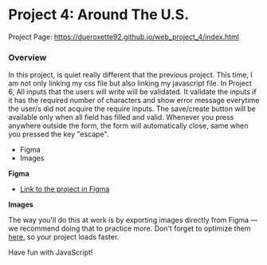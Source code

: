 # Project 4: Around The U.S.
Project Page: https://dueroxette92.github.io/web_project_4/index.html

### Overview
In this project, is quiet really different that the previous project. This time, I am not only linking my css file but also linking my javascript file. In Project 6, All inputs that the users will write will be validated. It validate the inputs if it has the required number of characters and show error message everytime the user/s did not acquire the require inputs. The save/create button will be available only when all field has filled and valid. Whenever you press anywhere outside the form, the form will automatically close, same when you pressed the key "escape".


* Figma
* Images

**Figma**

* [Link to the project in Figma](https://www.figma.com/file/SurN1jaeEQIhuZEDMhmWWf/Sprint-4-Around-The-U.S.-desktop-mobile?node-id=0%3A1)

**Images**

The way you'll do this at work is by exporting images directly from Figma — we recommend doing that to practice more. Don't forget to optimize them [here](https://tinypng.com/), so your project loads faster. 

Have fun with JavaScript!
